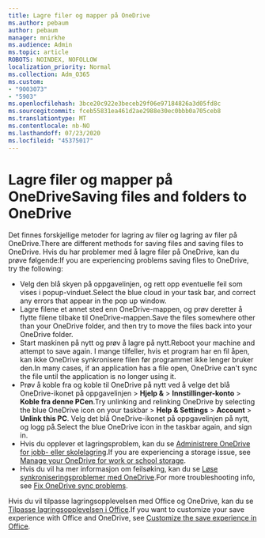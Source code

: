 ```yaml
---
title: Lagre filer og mapper på OneDrive
ms.author: pebaum
author: pebaum
manager: mnirkhe
ms.audience: Admin
ms.topic: article
ROBOTS: NOINDEX, NOFOLLOW
localization_priority: Normal
ms.collection: Adm_O365
ms.custom:
- "9003073"
- "5903"
ms.openlocfilehash: 3bce20c922e3beceb29f06e97184826a3d05fd8c
ms.sourcegitcommit: fceb55831ea461d2ae2988e30ec0bbb0a705ceb8
ms.translationtype: MT
ms.contentlocale: nb-NO
ms.lasthandoff: 07/23/2020
ms.locfileid: "45375017"
---
```

# <a name="saving-files-and-folders-to-onedrive"></a><span data-ttu-id="93113-102">Lagre filer og mapper på OneDrive</span><span class="sxs-lookup"><span data-stu-id="93113-102">Saving files and folders to OneDrive</span></span>

<span data-ttu-id="93113-103">Det finnes forskjellige metoder for lagring av filer og lagring av filer på OneDrive.</span><span class="sxs-lookup"><span data-stu-id="93113-103">There are different methods for saving files and saving files to OneDrive.</span></span> <span data-ttu-id="93113-104">Hvis du har problemer med å lagre filer på OneDrive, kan du prøve følgende:</span><span class="sxs-lookup"><span data-stu-id="93113-104">If you are experiencing problems saving files to OneDrive, try the following:</span></span>

- <span data-ttu-id="93113-105">Velg den blå skyen på oppgavelinjen, og rett opp eventuelle feil som vises i popup-vinduet.</span><span class="sxs-lookup"><span data-stu-id="93113-105">Select the blue cloud in your task bar, and correct any errors that appear in the pop up window.</span></span>
- <span data-ttu-id="93113-106">Lagre filene et annet sted enn OneDrive-mappen, og prøv deretter å flytte filene tilbake til OneDrive-mappen.</span><span class="sxs-lookup"><span data-stu-id="93113-106">Save the files somewhere other than your OneDrive folder, and then try to move the files back into your OneDrive folder.</span></span>
- <span data-ttu-id="93113-107">Start maskinen på nytt og prøv å lagre på nytt.</span><span class="sxs-lookup"><span data-stu-id="93113-107">Reboot your machine and attempt to save again.</span></span> <span data-ttu-id="93113-108">I mange tilfeller, hvis et program har en fil åpen, kan ikke OneDrive synkronisere filen før programmet ikke lenger bruker den.</span><span class="sxs-lookup"><span data-stu-id="93113-108">In many cases, if an application has a file open, OneDrive can't sync the file until the application is no longer using it.</span></span>    
- <span data-ttu-id="93113-109">Prøv å koble fra og koble til OneDrive på nytt ved å velge det blå OneDrive-ikonet på oppgavelinjen > **Hjelp &**  >  **Innstillinger-konto**  >  **Koble fra denne PCen**.</span><span class="sxs-lookup"><span data-stu-id="93113-109">Try unlinking and relinking OneDrive by selecting the blue OneDrive icon on your taskbar > **Help & Settings** > **Account** > **Unlink this PC**.</span></span> <span data-ttu-id="93113-110">Velg det blå OneDrive-ikonet på oppgavelinjen på nytt, og logg på.</span><span class="sxs-lookup"><span data-stu-id="93113-110">Select the blue OneDrive icon in the taskbar again, and sign in.</span></span>
- <span data-ttu-id="93113-111">Hvis du opplever et lagringsproblem, kan du se [Administrere OneDrive for jobb- eller skolelagring](https://support.microsoft.com/office/manage-your-onedrive-for-work-or-school-storage-31519161-059c-4764-b6f8-f5cd29f7fe68).</span><span class="sxs-lookup"><span data-stu-id="93113-111">If you are experiencing a storage issue, see [Manage your OneDrive for work or school storage](https://support.microsoft.com/office/manage-your-onedrive-for-work-or-school-storage-31519161-059c-4764-b6f8-f5cd29f7fe68).</span></span>
- <span data-ttu-id="93113-112">Hvis du vil ha mer informasjon om feilsøking, kan du se [Løse synkroniseringsproblemer med OneDrive](https://docs.microsoft.com/alchemyinsights/fix-onedrive-sync-issues).</span><span class="sxs-lookup"><span data-stu-id="93113-112">For more troubleshooting info, see [Fix OneDrive sync problems](https://docs.microsoft.com/alchemyinsights/fix-onedrive-sync-issues).</span></span>  

<span data-ttu-id="93113-113">Hvis du vil tilpasse lagringsopplevelsen med Office og OneDrive, kan du se [Tilpasse lagringsopplevelsen i Office](https://support.microsoft.com/office/customize-the-save-experience-in-office-786200a7-f5f2-4d26-a3ae-b78c60dd5d3b).</span><span class="sxs-lookup"><span data-stu-id="93113-113">If you want to customize your save experience with Office and OneDrive, see [Customize the save experience in Office](https://support.microsoft.com/office/customize-the-save-experience-in-office-786200a7-f5f2-4d26-a3ae-b78c60dd5d3b).</span></span>
